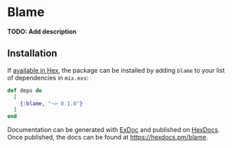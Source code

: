 # Blame

**TODO: Add description**

## Installation

If [available in Hex](https://hex.pm/docs/publish), the package can be installed
by adding `blame` to your list of dependencies in `mix.exs`:

```elixir
def deps do
  [
    {:blame, "~> 0.1.0"}
  ]
end
```

Documentation can be generated with [ExDoc](https://github.com/elixir-lang/ex_doc)
and published on [HexDocs](https://hexdocs.pm). Once published, the docs can
be found at <https://hexdocs.pm/blame>.

